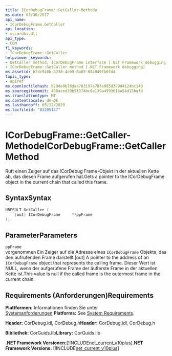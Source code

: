```yaml
---
title: ICorDebugFrame::GetCaller-Methode
ms.date: 03/30/2017
api_name:
- ICorDebugFrame.GetCaller
api_location:
- mscordbi.dll
api_type:
- COM
f1_keywords:
- ICorDebugFrame::GetCaller
helpviewer_keywords:
- GetCaller method, ICorDebugFrame interface [.NET Framework debugging]
- ICorDebugFrame::GetCaller method [.NET Framework debugging]
ms.assetid: bfdc946b-8238-4eb9-8a85-884049fb0fd4
topic_type:
- apiref
ms.openlocfilehash: b29de0b70daa783197e78fe985d379d4124bc140
ms.sourcegitcommit: 488aced39b5f374bc0a139a4993616a54d15baf0
ms.translationtype: MT
ms.contentlocale: de-DE
ms.lasthandoff: 05/12/2020
ms.locfileid: "83205147"
---
```

# <a name="icordebugframegetcaller-method"></a><span data-ttu-id="7f3e2-102">ICorDebugFrame::GetCaller-Methode</span><span class="sxs-lookup"><span data-stu-id="7f3e2-102">ICorDebugFrame::GetCaller Method</span></span>
<span data-ttu-id="7f3e2-103">Ruft einen Zeiger auf das ICorDebug Frame-Objekt in der aktuellen Kette ab, das diesen Frame aufgerufen hat.</span><span class="sxs-lookup"><span data-stu-id="7f3e2-103">Gets a pointer to the ICorDebugFrame object in the current chain that called this frame.</span></span>  
  
## <a name="syntax"></a><span data-ttu-id="7f3e2-104">Syntax</span><span class="sxs-lookup"><span data-stu-id="7f3e2-104">Syntax</span></span>  
  
```cpp  
HRESULT GetCaller (  
    [out] ICorDebugFrame     **ppFrame  
);  
```  
  
## <a name="parameters"></a><span data-ttu-id="7f3e2-105">Parameter</span><span class="sxs-lookup"><span data-stu-id="7f3e2-105">Parameters</span></span>  
 `ppFrame`  
 <span data-ttu-id="7f3e2-106">vorgenommen Ein Zeiger auf die Adresse eines `ICorDebugFrame` Objekts, das den aufrufenden Frame darstellt.</span><span class="sxs-lookup"><span data-stu-id="7f3e2-106">[out] A pointer to the address of an `ICorDebugFrame` object that represents the calling frame.</span></span> <span data-ttu-id="7f3e2-107">Dieser Wert ist NULL, wenn der aufgerufene Frame der äußerste Frame in der aktuellen Kette ist.</span><span class="sxs-lookup"><span data-stu-id="7f3e2-107">This value is null if the called frame is the outermost frame in the current chain.</span></span>  
  
## <a name="requirements"></a><span data-ttu-id="7f3e2-108">Requirements (Anforderungen)</span><span class="sxs-lookup"><span data-stu-id="7f3e2-108">Requirements</span></span>  
 <span data-ttu-id="7f3e2-109">**Plattformen:** Informationen finden Sie unter [Systemanforderungen](../../get-started/system-requirements.md).</span><span class="sxs-lookup"><span data-stu-id="7f3e2-109">**Platforms:** See [System Requirements](../../get-started/system-requirements.md).</span></span>  
  
 <span data-ttu-id="7f3e2-110">**Header:** CorDebug.idl, CorDebug.h</span><span class="sxs-lookup"><span data-stu-id="7f3e2-110">**Header:** CorDebug.idl, CorDebug.h</span></span>  
  
 <span data-ttu-id="7f3e2-111">**Bibliothek:** CorGuids.lib</span><span class="sxs-lookup"><span data-stu-id="7f3e2-111">**Library:** CorGuids.lib</span></span>  
  
 <span data-ttu-id="7f3e2-112">**.NET Framework Versionen:**[!INCLUDE[net_current_v10plus](../../../../includes/net-current-v10plus-md.md)]</span><span class="sxs-lookup"><span data-stu-id="7f3e2-112">**.NET Framework Versions:** [!INCLUDE[net_current_v10plus](../../../../includes/net-current-v10plus-md.md)]</span></span>
